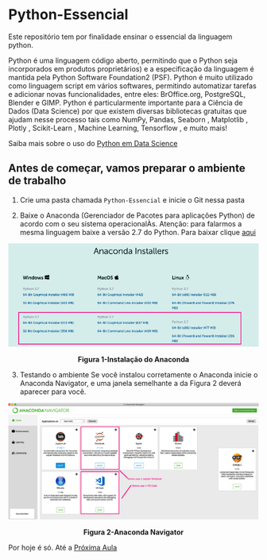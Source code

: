 # Python-Essencial

Este repositório tem por finalidade ensinar o essencial da linguagem python.

Python é uma linguagem código aberto, permitindo que o Python seja incorporados em produtos proprietários) e a especificação da linguagem é mantida pela Python Software Foundation2 (PSF).
Python é muito utilizado como linguagem script em vários softwares, permitindo automatizar tarefas e adicionar novas funcionalidades, entre eles: BrOffice.org, PostgreSQL, Blender e GIMP. 
Python é particularmente importante para a Ciência de Dados (Data Science) por que existem diversas bibliotecas gratuitas que ajudam nesse processo tais como  NumPy, Pandas, Seaborn , Matplotlib , Plotly , Scikit-Learn , Machine Learning, Tensorflow , e muito mais!

Saiba mais sobre o uso do [Python em Data Science](http://www.cienciaedados.com/usando-python-em-data-science/)

## Antes de começar, vamos preparar o ambiente de trabalho

1. Crie uma pasta chamada `Python-Essencial` e inicie o Git nessa pasta

2. Baixe o Anaconda (Gerenciador de Pacotes para aplicações Python) de acordo com o seu sistema operacionalÀs. Atenção: para falarmos a mesma linguagem baixe a versão 2.7 do Python. Para baixar clique [aqui](https://www.anaconda.com/products/individual)

<p align="center">
  <img src="imagens/Anaconda.png" alt="Instalação do Anaconda">
</p>
<p align="center">
   <strong>Figura 1-Instalação do Anaconda</strong> 
</p>

3. Testando o ambiente
Se você instalou corretamente o Anaconda inicie o Anaconda Navigator, e uma janela semelhante a da Figura 2 deverá aparecer para você.

<p align="center">
  <img src="imagens/AnacondaNavigator.png" alt="Anaconda Navigator">
</p>
<p align="center">
   <strong>Figura 2-Anaconda Navigator</strong> 
</p>

Por hoje é só. Até a [Próxima Aula](Aula2.md)